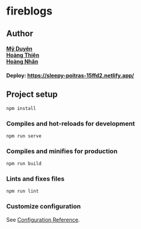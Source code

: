 # fireblogs

## Author

<h4>
 <a href="https://github.com/nt-myduyen"> Mỹ Duyên </a> <br>
 <a href="https://github.com/hoangthien01"> Hoàng Thiện </a> <br>
 <a href="https://github.com/cyantiz"> Hoàng Nhân </a>  <br>
<h4/>
  
Deploy: https://sleepy-poitras-15ffd2.netlify.app/
 
## Project setup
```
npm install
```

### Compiles and hot-reloads for development
```
npm run serve
```

### Compiles and minifies for production
```
npm run build
```

### Lints and fixes files
```
npm run lint
```

### Customize configuration
See [Configuration Reference](https://cli.vuejs.org/config/).
